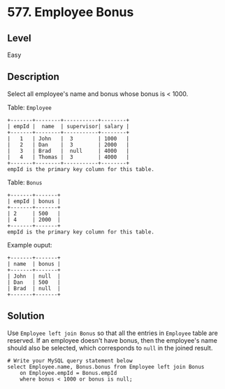 # 577. Employee Bonus
## Level
Easy

## Description
Select all employee's name and bonus whose bonus is < 1000.

Table: `Employee`
```
+-------+--------+-----------+--------+
| empId |  name  | supervisor| salary |
+-------+--------+-----------+--------+
|   1   | John   |  3        | 1000   |
|   2   | Dan    |  3        | 2000   |
|   3   | Brad   |  null     | 4000   |
|   4   | Thomas |  3        | 4000   |
+-------+--------+-----------+--------+
empId is the primary key column for this table.
```
Table: `Bonus`
```
+-------+-------+
| empId | bonus |
+-------+-------+
| 2     | 500   |
| 4     | 2000  |
+-------+-------+
empId is the primary key column for this table.
```
Example ouput:
```
+-------+-------+
| name  | bonus |
+-------+-------+
| John  | null  |
| Dan   | 500   |
| Brad  | null  |
+-------+-------+
```

## Solution
Use `Employee left join Bonus` so that all the entries in `Employee` table are reserved. If an employee doesn't have bonus, then the employee's name should also be selected, which corresponds to `null` in the joined result.
```
# Write your MySQL query statement below
select Employee.name, Bonus.bonus from Employee left join Bonus
    on Employee.empId = Bonus.empId
    where bonus < 1000 or bonus is null;
```
